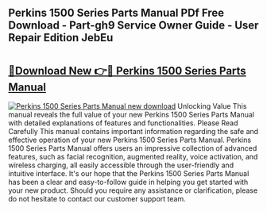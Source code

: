 ## Perkins 1500 Series Parts Manual PDf Free Download - Part-gh9 Service Owner Guide - User Repair Edition JebEu

# <h2><a href="http://cf26395.oget.top/?id=Perkins+1500+Series+Parts+Manual">🔗Download New 👉🔴 Perkins 1500 Series Parts Manual</a></h2>

[![Perkins 1500 Series Parts Manual new download](https://i.imgur.com/5g1atiW.png)](http://cf26395.oget.top/?id=Perkins+1500+Series+Parts+Manual)
Unlocking Value This manual reveals the full value of your new Perkins 1500 Series Parts Manual with detailed explanations of features and functionalities. Please Read Carefully This manual contains important information regarding the safe and effective operation of your new Perkins 1500 Series Parts Manual. Perkins 1500 Series Parts Manual offers users an impressive collection of advanced features, such as facial recognition, augmented reality, voice activation, and wireless charging, all easily accessible through the user-friendly and intuitive interface. It's our hope that the Perkins 1500 Series Parts Manual has been a clear and easy-to-follow guide in helping you get started with your new product. Should you require any assistance or clarification, please do not hesitate to contact our customer support team.
